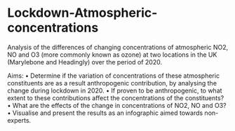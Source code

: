 # Lockdown-Atmospheric-concentrations
Analysis of the differences of changing concentrations of atmospheric NO2, NO and O3 (more commonly known as ozone) at two locations in the UK (Marylebone and Headingly) over the period of 2020.

Aims: 
•	Determine if the variation of concentrations of these atmospheric constituents are as a result anthropogenic contribution, by analysing the change during lockdown in 2020. 
•	If proven to be anthropogenic, to what extent to these contributions affect the concentrations of the constituents?
•	What are the effects of the change in concentrations of NO2, NO and O3?
•	Visualise and present the results as an infographic aimed towards non-experts.
